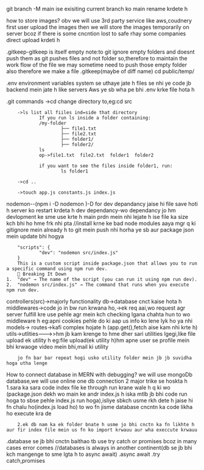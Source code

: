 git branch -M main ise exisiting current branch ko main rename krdete h

 how to store images?
        obv we will use 3rd party service like aws,coudnery
        first user upload the images then we will store the images temporarily on server bcoz if there is some cncntion lost to safe rhay
        some companies direct upload krdeti h

.gitkeep-gitkeep is itself empty
        note:to git ignore empty folders and doesnt push them as git pushes files and not folder
        so,therefore to maintain the work flow of the file we may sometime need to push those empty folder also
        therefore we make a file .gitkeep(maybe of diff name)
        cd public/temp/

.env
        environment variables system se uthaye jate h files se nhi
        ye code jb backend mein jate h like servers Aws ye sb wha pe bhi .env krke file hota h

.git commands
        ->cd change directory to,eg:cd src

        ->ls list all fiiles ind=side that directory
                If you run ls inside a folder containing:
                /my-folder
                        ├── file1.txt
                        ├── file2.txt
                        ├── folder1/
                        ├── folder2/
                ls
                op->file1.txt  file2.txt  folder1  folder2

                if you want to see the files inside folder1, run:
                        ls folder1

        ->cd ..

        ->touch app.js constants.js index.js
nodemon--(npm i -D nodemon )-D for dev depandancy
        jaise hi file save hoti h server ko restart krdeta h
        dev dependancy-wo dependancy jo hm devlopment ke sme use krte h main prdn mein nhi lejate h
        ise file ka size kch bhi ho hme frk nhi pta
        //install krne ke bad node modules aaya mgr q ki gitignore mein already h to git mein push nhi horha ye sb aur package json mein update bhi hogya

        "scripts": {
                "dev": "nodemon src/index.js"
        }
        This is a custom script inside package.json that allows you to run a specific command using npm run dev.
        🔹 Breaking It Down
	1.	"dev" → The name of the script (you can run it using npm run dev).
	2.	"nodemon src/index.js" → The command that runs when you execute npm run dev.



controllers(src)->majorly functionality
db->database cnct kaise hota h
middlewares->code jo in bw run krwana ho,->ek req aai,wo request agr server fulfill kre use pehle agr mein kch checking lgana chahta hun to wo middleware h
eg:apni cookies pehle do ki aap us info ko lene lyk ho ya nhi
models->
routes->kafi complex hojate h (app.get(),fetch aise kam nhi krte h)
utils->utlities--->>hm jb kam krenge to hme dher sari utilities lgegi,like file upload ek utility h
        eg:file upload(ek utility h)hm apne user se profile mein bhi krwaoge video mein bhi,mail ki utility

        jo fn bar bar repeat hogi usko utility folder mein jb jb suvidha hoga utha lenge 





How to connect database in MERN with debugging?
        we will use mongoDb database,we will use online one
        db connection 2 major trike se hoskta h
        1.sara ka sara code index file ke through run krane wale h q ki wo (package.json dekh wo main ke andr index.js h iska mtlb jb bhi code run hoga to sbse pehle index.js run hoga),isliye sbkch usme rkh dete h
                jaise hi fn chalu ho(index.js load ho) to wo fn jisme database cncntn ka code likha ho execute kra de

        2.ek db nam ka ek folder bnate h usme jo bhi cnctn ka fn likhte h aur fir index file mein us fn ko import krwauu aur wha execcute krwauu
           
.database se jb bhi cnctn baithao tb use try catch or promises bcoz in many cases error comes
//databases is always in another continent(db se jb bhi kch mangenge to sme lgta h to async await)
        .async await
        .try catch,promises
